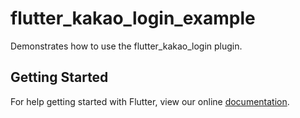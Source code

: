 # flutter_kakao_login_example

Demonstrates how to use the flutter_kakao_login plugin.

## Getting Started

For help getting started with Flutter, view our online
[documentation](https://flutter.io/).
